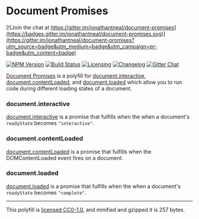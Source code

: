 # Document Promises

[![Join the chat at https://gitter.im/jonathantneal/document-promises](https://badges.gitter.im/jonathantneal/document-promises.svg)](https://gitter.im/jonathantneal/document-promises?utm_source=badge&utm_medium=badge&utm_campaign=pr-badge&utm_content=badge)

[![NPM Version][npm-img]][npm-url]
[![Build Status][cli-img]][cli-url]
[![Licensing][lic-image]][lic-url]
[![Changelog][log-image]][log-url]
[![Gitter Chat][git-image]][git-url]

[Document Promises] is a polyfill for [document.interactive], [document.contentLoaded], and [document.loaded] which allow you to run code during different loading states of a document.

### document.interactive

[document.interactive] is a promise that fulfills when the when a document's `readyState` becomes `"interactive"`.

### document.contentLoaded

[document.contentLoaded] is a promise that fulfills when the DOMContentLoaded event fires on a document.

### document.loaded

[document.loaded] is a promise that fulfills when the when a document's `readyState` becomes `"complete"`.

---

This polyfill is [licensed CC0-1.0], and minified and gzipped it is 257 bytes.

[Document Promises]: https://github.com/jonathantneal/document-promises
[document.interactive]: https://html.spec.whatwg.org/multipage/dom.html#dom-document-interactive
[document.contentLoaded]: https://html.spec.whatwg.org/multipage/dom.html#dom-document-contentLoaded
[document.loaded]: https://html.spec.whatwg.org/multipage/dom.html#dom-document-loaded
[licensed CC0-1.0]: LICENSE.md

[npm-url]: https://www.npmjs.com/package/document-promises
[npm-img]: https://img.shields.io/npm/v/document-promises.svg?style=flat-square
[cli-url]: https://travis-ci.org/jonathantneal/document-promises
[cli-img]: https://img.shields.io/travis/jonathantneal/document-promises.svg?style=flat-square
[lic-url]: LICENSE.md
[lic-image]: https://img.shields.io/npm/l/document-promises.svg?style=flat-square
[log-url]: CHANGELOG.md
[log-image]: https://img.shields.io/badge/changelog-md-blue.svg?style=flat-square
[git-url]: https://gitter.im/jonathantneal/document-promises
[git-image]: https://img.shields.io/badge/chat-gitter-blue.svg?style=flat-square
